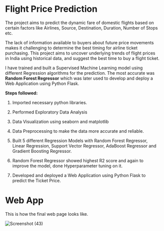 # Flight Price Prediction

The project aims to predict the dynamic fare of domestic flights based on certain factors like Airlines, Source, Destination, Duration, Number of Stops etc.

The lack of information available to buyers about future price movements makes it challenging to determine the best timing for airline ticket purchasing. This project aims to uncover underlying trends of flight prices in India using historical data, and suggest the best time to buy a flight ticket.

I have trained and built a Supervised Machine Learning model using different Regression algorithms for the prediction. The most accurate was **Random Forest Regressor** which was later used to develop and deploy a Web Application using Python Flask.

**Steps followed:**

1.	Imported necessary python libraries.

2.	Performed Exploratory Data Analysis 

3.	Data Visualization using seaborn and matplotlib

4.	Data Preprocessing to make the data more accurate and reliable.

5.	Built 5 different Regression Models with Random Forest Regressor,
Linear Regression, Support Vector Regressor, AdaBoost Regressor and
Gradient Boosting Regressor.

6.	Random Forest Regressor showed highest R2 score and again to improve the model, done Hyperparameter tuning on it.

7.	Developed and deployed a Web Application using Python Flask to predict the Ticket Price.

# Web App

This is how the final web page looks like.

![Screenshot (43)](https://github.com/rockyjoson/flight_price_prediction/assets/135303405/75026b53-58ac-491f-95cd-dc69b9cb3bf9)

   
